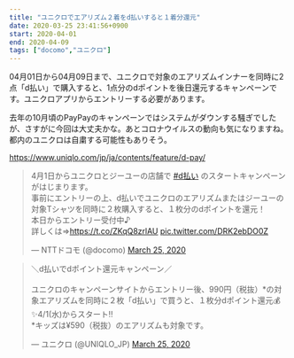 ```yaml
---
title: "ユニクロでエアリズム２着をd払いすると１着分還元"
date: 2020-03-25 23:41:56+0900
start: 2020-04-01
end: 2020-04-09
tags: ["docomo","ユニクロ"]
---
```

04月01日から04月09日まで、ユニクロで対象のエアリズムインナーを同時に2点「d払い」で購入すると、1点分のdポイントを後日還元するキャンペーンです。ユニクロアプリからエントリーする必要があります。

去年の10月頃のPayPayのキャンペーンではシステムがダウンする騒ぎでしたが、さすがに今回は大丈夫かな。あとコロナウイルスの動向も気になりますね。都内のユニクロは自粛する可能性もありそう。

https://www.uniqlo.com/jp/ja/contents/feature/d-pay/

<blockquote class="twitter-tweet"><p lang="ja" dir="ltr">4月1日からユニクロとジーユーの店舗で <a href="https://twitter.com/hashtag/d%E6%89%95%E3%81%84?src=hash&amp;ref_src=twsrc%5Etfw">#d払い</a> のスタートキャンペーンがはじまります。<br>事前にエントリーの上、d払いでユニクロのエアリズムまたはジーユーの対象Tシャツを同時に２枚購入すると、１枚分のdポイントを還元！<br>本日からエントリー受付中♪<br>詳しくは⇒<a href="https://t.co/ZKqQ8zrlAU">https://t.co/ZKqQ8zrlAU</a> <a href="https://t.co/DRK2ebDO0Z">pic.twitter.com/DRK2ebDO0Z</a></p>&mdash; NTTドコモ (@docomo) <a href="https://twitter.com/docomo/status/1242753106644893696?ref_src=twsrc%5Etfw">March 25, 2020</a></blockquote> <script async src="https://platform.twitter.com/widgets.js" charset="utf-8"></script>

<blockquote class="twitter-tweet"><p lang="ja" dir="ltr">＼d払いでdポイント還元キャンペーン／<br><br>ユニクロのキャンペーンサイトからエントリー後、990円（税抜）*の対象エアリズムを同時に２枚「d払い」で買うと、１枚分dポイント還元💰✨4/1(水)からスタート‼️<br>*キッズは¥590（税抜）のエアリズムも対象です。</p>&mdash; ユニクロ (@UNIQLO_JP) <a href="https://twitter.com/UNIQLO_JP/status/1242730439267110913?ref_src=twsrc%5Etfw">March 25, 2020</a></blockquote> <script async src="https://platform.twitter.com/widgets.js" charset="utf-8"></script>
